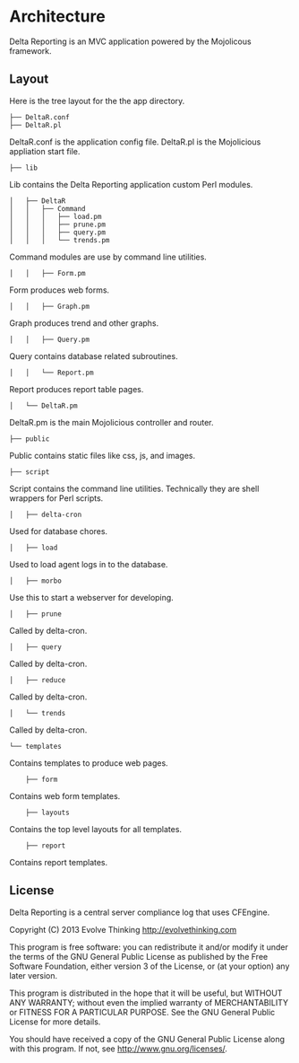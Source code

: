 # Architecture #

Delta Reporting is an MVC application powered by the Mojolicous framework.

## Layout ##

Here is the tree layout for the the app directory.

    ├── DeltaR.conf
    ├── DeltaR.pl

DeltaR.conf is the application config file.  DeltaR.pl is the Mojolicious appliation start file.

    ├── lib

Lib contains the Delta Reporting application custom Perl modules. 

    │   ├── DeltaR
    │   │   ├── Command
    │   │   │   ├── load.pm
    │   │   │   ├── prune.pm
    │   │   │   ├── query.pm
    │   │   │   └── trends.pm

Command modules are use by command line utilities.

    │   │   ├── Form.pm

Form produces web forms.

    │   │   ├── Graph.pm

Graph produces trend and other graphs.

    │   │   ├── Query.pm

Query contains database related subroutines.

    │   │   └── Report.pm

Report produces report table pages.

    │   └── DeltaR.pm

DeltaR.pm is the main Mojolicious controller and router.

    ├── public

Public contains static files like css, js, and images.

    ├── script

Script contains the command line utilities. Technically they are shell wrappers for Perl scripts.

    │   ├── delta-cron

Used for database chores.

    │   ├── load

Used to load agent logs in to the database.

    │   ├── morbo

Use this to start a webserver for developing.

    │   ├── prune

Called by delta-cron.

    │   ├── query

Called by delta-cron.

    │   ├── reduce

Called by delta-cron.

    │   └── trends

Called by delta-cron.

    └── templates

Contains templates to produce web pages.

        ├── form

Contains web form templates.

        ├── layouts

Contains the top level layouts for all templates.

        ├── report

Contains report templates.

## License ##

Delta Reporting is a central server compliance log that uses CFEngine.

Copyright (C) 2013 Evolve Thinking http://evolvethinking.com

This program is free software: you can redistribute it and/or modify
it under the terms of the GNU General Public License as published by
the Free Software Foundation, either version 3 of the License, or
(at your option) any later version.

This program is distributed in the hope that it will be useful,
but WITHOUT ANY WARRANTY; without even the implied warranty of
MERCHANTABILITY or FITNESS FOR A PARTICULAR PURPOSE.  See the
GNU General Public License for more details.

You should have received a copy of the GNU General Public License
along with this program.  If not, see <http://www.gnu.org/licenses/>.
